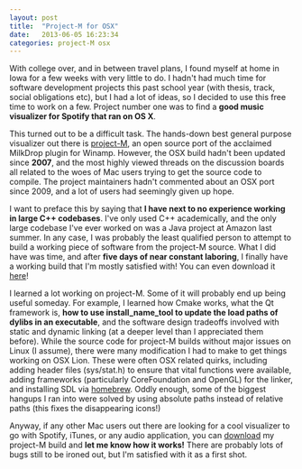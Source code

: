 ```yaml
---
layout: post
title:  "Project-M for OSX"
date:   2013-06-05 16:23:34
categories: project-M osx
---
```


With college over, and in between travel plans, I found myself at home in Iowa for a few weeks with very little to do. I hadn't had much time for software development projects this past school year (with thesis, track, social obligations etc), but I had a lot of ideas, so I decided to use this free time to work on a few. Project number one was to find a __good music visualizer for Spotify that ran on OS X__.

This turned out to be a difficult task. The hands-down best general purpose visualizer out there is [project-M](https://sourceforge.net/p/projectm), an open source port of the acclaimed MilkDrop plugin for Winamp. However, the OSX build hadn't been updated since __2007__, and the most highly viewed threads on the discussion boards all related to the woes of Mac users trying to get the source code to compile. The project maintainers hadn't commented about an OSX port since 2009, and a lot of users had seemingly given up hope. 

I want to preface this by saying that __I have next to no experience working in large C++ codebases__. I've only used C++ academically, and the only large codebase I've ever worked on was a Java project at Amazon last summer. In any case, I was probably the least qualified person to attempt to build a working piece of software from the project-M source. What I did have was time, and after __five days of near constant laboring__, I finally have a working build that I'm mostly satisfied with! You can even download it [here](https://dl.dropboxusercontent.com/u/46809629/Code/ProjectM/1.0/projectM-jackOSX.dmg)!

I learned a lot working on project-M. Some of it will probably end up being useful someday. For example, I learned how Cmake works, what the Qt framework is, __how to use install_name_tool to update the load paths of dylibs in an executable__, and the software design tradeoffs involved with static and dynamic linking (at a deeper level than I appreciated them before). While the source code for project-M builds without major issues on Linux (I assume), there were many modification I had to make to get things working on OSX Lion. These were often OSX related quirks, including adding header files (sys/stat.h) to ensure that vital functions were available, adding frameworks (particularly CoreFoundation and OpenGL) for the linker, and installing SDL via [homebrew](http://mxcl.github.io/homebrew/). Oddly enough, some of the biggest hangups I ran into were solved by using absolute paths instead of relative paths (this fixes the disappearing icons!)

Anyway, if any other Mac users out there are looking for a cool visualizer to go with Spotify, iTunes, or any audio application, you can [download](https://dl.dropboxusercontent.com/u/46809629/Code/ProjectM/1.0/projectM-jackOSX.dmg) my project-M build and __let me know how it works!__ There are probably lots of bugs still to be ironed out, but I'm satisfied with it as a first shot.





